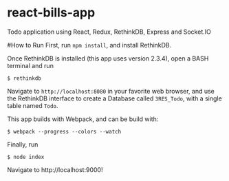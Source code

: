 # react-bills-app

Todo application using React, Redux, RethinkDB, Express and Socket.IO

#How to Run
First, run `npm install`, and install RethinkDB.

Once RethinkDB is installed (this app uses version 2.3.4), open a BASH terminal and run
```
$ rethinkdb
```

Navigate to `http://localhost:8080` in your favorite web browser, and use the RethinkDB interface to create a Database called `3RES_Todo`, with a single table named `Todo`.

This app builds with Webpack, and can be build with:
```
$ webpack --progress --colors --watch
```

Finally, run
```
$ node index
```

Navigate to http://localhost:9000!
